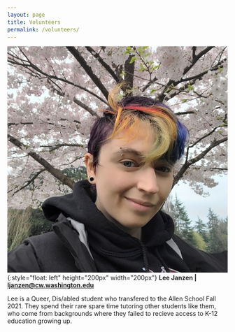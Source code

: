 ```yaml
---
layout: page
title: Volunteers
permalink: /volunteers/
---
```


![picture of androgenous light-skinned person in front of cherry blossoms with rainbow colored hair](/images/ljanzen.jpg){:style="float: left" height="200px" width="200px"}
<b>Lee Janzen | ljanzen@cw.washington.edu</b>

Lee is a Queer, Dis/abled student who transfered to the Allen School Fall 2021. They spend their rare spare time tutoring other students like them, who come from backgrounds where they failed to recieve access to K-12 education growing up.
